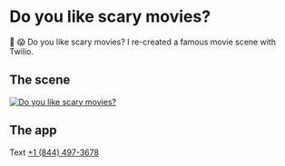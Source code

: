 # Do you like scary movies?

🔪 😱 Do you like scary movies? I re-created a famous movie scene with Twilio.

## The scene

[![Do you like scary movies?](https://img.youtube.com/vi/LWxSBbBX4fs/0.jpg)](https://www.youtube.com/watch?v=LWxSBbBX4fs)

## The app

Text <a href="sms:+18444973678?body=Try%20me.">+1 (844) 497-3678</a>
